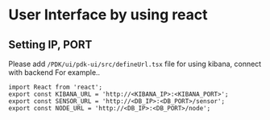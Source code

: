 # User Interface by using react

## Setting IP, PORT

<!--

Please add `/PDK/ui/pdk-ui/.env` file for using kibana, connect with backend
For example..

```
DB_IP=123.123.123.123
DB_PORT=8080
KIBANA_IP=456.456.456.456
KIBANA_PORT=5601
```
-->

Please add `/PDK/ui/pdk-ui/src/defineUrl.tsx` file for using kibana, connect with backend
For example..

```
import React from 'react';
export const KIBANA_URL = 'http://<KIBANA_IP>:<KIBANA_PORT>';
export const SENSOR_URL = 'http://<DB_IP>:<DB_PORT>/sensor';
export const NODE_URL = 'http://<DB_IP>:<DB_PORT>/node';
```
